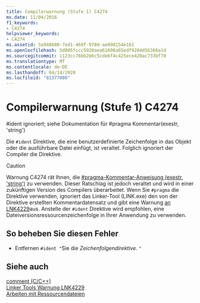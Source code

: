 ```yaml
---
title: Compilerwarnung (Stufe 1) C4274
ms.date: 11/04/2016
f1_keywords:
- C4274
helpviewer_keywords:
- C4274
ms.assetid: 5a948680-7ed1-469f-978d-ae99d154e161
ms.openlocfilehash: 5d005fccc5920aea61698a65edf9284d56366a1d
ms.sourcegitcommit: c123cc76bb2b6c5cde6f4c425ece420ac733bf70
ms.translationtype: MT
ms.contentlocale: de-DE
ms.lasthandoff: 04/14/2020
ms.locfileid: "81377080"
---
```

# <a name="compiler-warning-level-1-c4274"></a>Compilerwarnung (Stufe 1) C4274

\#ident ignoriert; siehe Dokumentation für #pragma Kommentar(exestr, 'string')

Die `#ident` Direktive, die eine benutzerdefinierte Zeichenfolge in das Objekt oder die ausführbare Datei einfügt, ist veraltet. Folglich ignoriert der Compiler die Direktive.

> [!CAUTION]
> Warnung C4274 rät Ihnen, die [#pragma-Kommentar-Anweisung (exestr, 'string')](../../preprocessor/comment-c-cpp.md) zu verwenden. Dieser Ratschlag ist jedoch veraltet und wird in einer zukünftigen Version des Compilers überarbeitet. Wenn Sie `#pragma` die Direktive verwenden, ignoriert das Linker-Tool (LINK.exe) den von der Direktive erstellten Kommentardatensatz und gibt eine Warnung [an LNK4229](../../error-messages/tool-errors/linker-tools-warning-lnk4229.md)aus. Anstelle der `#ident` Direktive wird empfohlen, eine Dateiversionsressourcenzeichenfolge in Ihrer Anwendung zu verwenden.

## <a name="to-correct-this-error"></a>So beheben Sie diesen Fehler

- Entfernen `#ident "`Sie die *Zeichenfolgendirektive.* `"`

## <a name="see-also"></a>Siehe auch

[comment (C/C++)](../../preprocessor/comment-c-cpp.md)<br/>
[Linker Tools Warnung LNK4229](../../error-messages/tool-errors/linker-tools-warning-lnk4229.md)<br/>
[Arbeiten mit Ressourcendateien](../../windows/working-with-resource-files.md)
